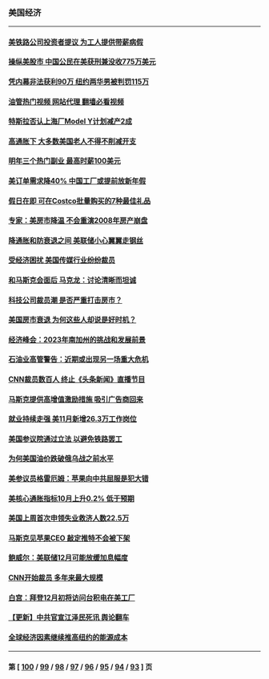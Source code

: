 ### 美国经济
---
#### [美铁路公司投资者提议 为工人提供带薪病假](../../pages/ncid1078158/n13879270.md?12070045) 
#### [操纵美股市 中国公民在美获刑兼没收775万美元](../../pages/ncid1078158/n13879228.md?12070045) 
#### [凭内幕非法获利90万 纽约两华男被判罚115万](../../pages/ncid1078158/n13879252.md?12070045) 
#### [油管热门视频 网站代理 翻墙必看视频](http://138.2.39.72:81/youtube.html?epic-marker?12070045)
#### [特斯拉否认上海厂Model Y计划减产2成](../../pages/ncid1078158/n13879089.md?12070045) 
#### [高通胀下 大多数美国老人不得不削减开支](../../pages/ncid1078158/n13878869.md?12070045) 
#### [明年三个热门副业 最高时薪100美元](../../pages/ncid1078158/n13877160.md?12070045) 
#### [美订单需求降40% 中国工厂或提前放新年假](../../pages/ncid1078158/n13878498.md?12070045) 
#### [假日在即 可在Costco批量购买的7种最佳礼品](../../pages/ncid1078158/n13876443.md?12070045) 
#### [专家：美房市降温 不会重演2008年房产崩盘](../../pages/ncid1078158/n13878147.md?12070045) 
#### [降通胀和防衰退之间 美联储小心翼翼走钢丝](../../pages/ncid1078158/n13878120.md?12070045) 
#### [受经济困扰 美国传媒行业纷纷裁员](../../pages/ncid1078158/n13878066.md?12070045) 
#### [和马斯克会面后 马克龙：讨论清晰而坦诚](../../pages/ncid1078158/n13877961.md?12070045) 
#### [科技公司裁员潮 是否严重打击房市？](../../pages/ncid1078158/n13877752.md?12070045) 
#### [美国房市衰退 为何这些人却说是好时机？](../../pages/ncid1078158/n13877735.md?12070045) 
#### [经济峰会：2023年南加州的挑战和发展前景](../../pages/ncid1078158/n13877733.md?12070045) 
#### [石油业高管警告：近期或出现另一场重大危机](../../pages/ncid1078158/n13877695.md?12070045) 
#### [CNN裁员数百人 终止《头条新闻》直播节目](../../pages/ncid1078158/n13877643.md?12070045) 
#### [马斯克提供高增值激励措施 吸引广告商回来](../../pages/ncid1078158/n13877597.md?12070045) 
#### [就业持续走强 美11月新增26.3万工作岗位](../../pages/ncid1078158/n13877538.md?12070045) 
#### [美国参议院通过立法 以避免铁路罢工](../../pages/ncid1078158/n13877009.md?12070045) 
#### [为何美国油价跌破俄乌战之前水平](../../pages/ncid1078158/n13876960.md?12070045) 
#### [美参议员格雷厄姆：苹果向中共屈服是犯大错](../../pages/ncid1078158/n13876862.md?12070045) 
#### [美核心通胀指标10月上升0.2% 低于预期](../../pages/ncid1078158/n13876265.md?12070045) 
#### [美国上周首次申领失业救济人数22.5万](../../pages/ncid1078158/n13876866.md?12070045) 
#### [马斯克见苹果CEO 敲定推特不会被下架](../../pages/ncid1078158/n13876640.md?12070045) 
#### [鲍威尔：美联储12月可能放缓加息幅度](../../pages/ncid1078158/n13876342.md?12070045) 
#### [CNN开始裁员 多年来最大规模](../../pages/ncid1078158/n13876274.md?12070045) 
#### [白宫：拜登12月初将访问台积电在美工厂](../../pages/ncid1078158/n13876214.md?12070045) 
#### [【更新】中共官宣江泽民死讯 舆论翻车](../../pages/ncid1078158/n13876029.md?12070045) 
#### [全球经济因素继续推高纽约的能源成本](../../pages/ncid1078158/n13875815.md?12070045) 

---
#### 第 [ [100](./100.md?12070045) / [99](./99.md?12070045) / [98](./98.md?12070045) / [97](./97.md?12070045) / [96](./96.md?12070045) / [95](./95.md?12070045) / [94](./94.md?12070045) / [93](./93.md?12070045) ] 页
